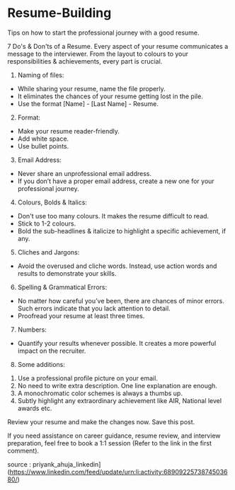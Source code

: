 # Resume-Building
Tips on how to start the professional journey with a good resume.

7 Do's & Don'ts of a Resume.
Every aspect of your resume communicates a message to the interviewer. From the layout to colours to your responsibilities & achievements, every part is crucial.
 
1) Naming of files:
- While sharing your resume, name the file properly. 
- It eliminates the chances of your resume getting lost in the pile.
- Use the format [Name] - [Last Name] - Resume.
 
2) Format:
- Make your resume reader-friendly. 
- Add white space.
- Use bullet points. 
 
3) Email Address:
- Never share an unprofessional email address. 
- If you don’t have a proper email address, create a new one for your professional journey.
 
4) Colours, Bolds & Italics:
- Don't use too many colours. It makes the resume difficult to read. 
- Stick to 1-2 colours.
- Bold the sub-headlines & italicize to highlight a specific achievement, if any.
 
5) Cliches and Jargons:
- Avoid the overused and cliche words. Instead, use action words and results to demonstrate your skills.
 
6) Spelling & Grammatical Errors:
- No matter how careful you’ve been, there are chances of minor errors. Such errors indicate that you lack attention to detail.
- Proofread your resume at least three times. 
 
7) Numbers:
- Quantify your results whenever possible. It creates a more powerful impact on the recruiter.

8) Some additions:
1. Use a professional profile picture on your email.
2. No need to write extra description. One line explanation are enough.
3. A monochromatic color schemes is always a thumbs up.
4. Subtly highlight any extraordinary achievement like AIR, National level awards etc.
 
Review your resume and make the changes now.
Save this post.

If you need assistance on career guidance, resume review, and interview preparation, feel free to book a 1:1 session (Refer to the link in the first comment).

source : priyank_ahuja_linkedin](https://www.linkedin.com/feed/update/urn:li:activity:6890922573874503680/)
